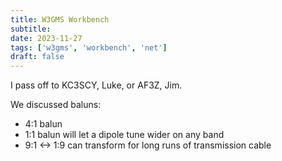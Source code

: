 ```yaml
---
title: W3GMS Workbench
subtitle: 
date: 2023-11-27
tags: ['w3gms', 'workbench', 'net']
draft: false
---
```


I pass off to KC3SCY, Luke, or AF3Z, Jim.

We discussed baluns:
- 4:1 balun 
- 1:1 balun will let a dipole tune wider on any band
- 9:1 <-> 1:9 can transform for long runs of transmission cable
